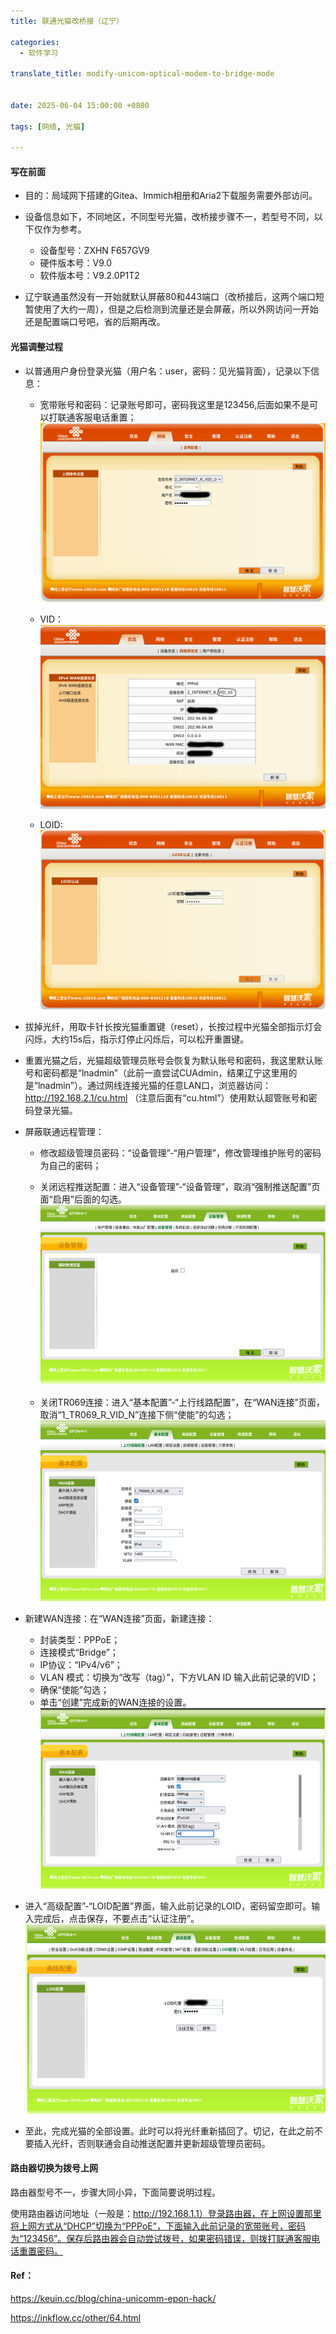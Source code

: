 ```yaml
---
title: 联通光猫改桥接（辽宁）

categories:
  - 软件学习

translate_title: modify-unicom-optical-modem-to-bridge-mode


date: 2025-06-04 15:00:00 +0800

tags: [网络, 光猫]

---
```

#### 写在前面
- 目的：局域网下搭建的Gitea、Immich相册和Aria2下载服务需要外部访问。

- 设备信息如下，不同地区，不同型号光猫，改桥接步骤不一，若型号不同，以下仅作为参考。
	- 设备型号：ZXHN F657GV9
	- 硬件版本号：V9.0
	- 软件版本号：V9.2.0P1T2  

- 辽宁联通虽然没有一开始就默认屏蔽80和443端口（改桥接后，这两个端口短暂使用了大约一周），但是之后检测到流量还是会屏蔽，所以外网访问一开始还是配置端口号吧，省的后期再改。

#### 光猫调整过程

- 以普通用户身份登录光猫（用户名：user，密码：见光猫背面），记录以下信息：
	- 宽带账号和密码：记录账号即可，密码我这里是123456,后面如果不是可以打联通客服电话重置；
		![](/assets/img/blogimgs/modem/account.png)

	- VID：
		![](/assets/img/blogimgs/modem/vid.png)
	
	- LOID:
		![](/assets/img/blogimgs/modem/loid.png)

- 拔掉光纤，用取卡针长按光猫重置键（reset），长按过程中光猫全部指示灯会闪烁，大约15s后，指示灯停止闪烁后，可以松开重置键。


- 重置光猫之后，光猫超级管理员账号会恢复为默认账号和密码，我这里默认账号和密码都是“lnadmin”（此前一直尝试CUAdmin，结果辽宁这里用的是“lnadmin”）。通过网线连接光猫的任意LAN口，浏览器访问：http://192.168.2.1/cu.html （注意后面有“cu.html”）使用默认超管账号和密码登录光猫。

- 屏蔽联通远程管理：
	- 修改超级管理员密码：“设备管理”-“用户管理”，修改管理维护账号的密码为自己的密码；
	- 关闭远程推送配置：进入“设备管理”-“设备管理”，取消“强制推送配置”页面“启用”后面的勾选。
		![](/assets/img/blogimgs/modem/cu_config.png)

	- 关闭TR069连接：进入“基本配置”-“上行线路配置”，在“WAN连接”页面，取消“1_TR069_R_VID_N”连接下侧“使能”的勾选；
		![](/assets/img/blogimgs/modem/cu_tr069.png)

- 新建WAN连接：在“WAN连接”页面，新建连接：
	- 封装类型：PPPoE；
	- 连接模式“Bridge”；
	- IP协议：“IPv4/v6”；
	- VLAN 模式：切换为“改写（tag）”，下方VLAN ID 输入此前记录的VID；
	- 确保“使能”勾选；
	- 单击“创建”完成新的WAN连接的设置。
	![](/assets/img/blogimgs/modem/cu_wan.png)

- 进入“高级配置”-“LOID配置”界面，输入此前记录的LOID，密码留空即可。输入完成后，点击保存，不要点击“认证注册”。
	![](/assets/img/blogimgs/modem/cu_loid.png)

- 至此，完成光猫的全部设置。此时可以将光纤重新插回了。切记，在此之前不要插入光纤，否则联通会自动推送配置并更新超级管理员密码。

#### 路由器切换为拨号上网

路由器型号不一，步骤大同小异，下面简要说明过程。

使用路由器访问地址（一般是：http://192.168.1.1）登录路由器，在上网设置那里将上网方式从“DHCP”切换为“PPPoE”，下面输入此前记录的宽带账号，密码为“123456”。保存后路由器会自动尝试拨号，如果密码错误，则拨打联通客服电话重置密码。

#### Ref：

https://keuin.cc/blog/china-unicomm-epon-hack/

https://inkflow.cc/other/64.html


